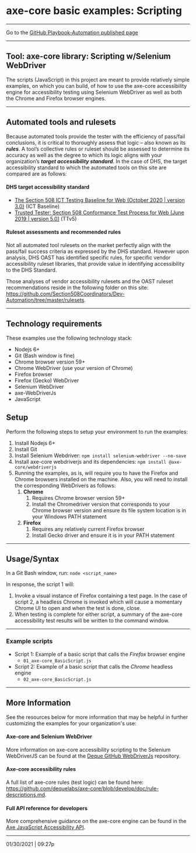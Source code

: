 # axe-core basic examples: Scripting

<hr>

Go to the [GitHub Playbook-Automation published page](https://section508coordinators.github.io/Dev-Automation/)

<hr>

## Tool: axe-core library: Scripting w/Selenium WebDriver

The scripts (JavaScript) in this project are meant to provide relatively simple examples, on which you can build, of how to use the axe-core accessibility engine for accessibility testing using Selenium WebDriver as well as both the Chrome and Firefox browser engines.  

<hr>

## Automated tools and rulesets

Because automated tools provide the tester with the efficiency of pass/fail conclusions, it is critical to thoroughly assess that logic – also known as its ***rules***. A tool’s collective rules or ruleset should be assessed to determine its accuracy as well as the degree to which its logic aligns with your organization’s ***target accessibility standard***. In the case of DHS, the target accessibility standard to which the automated tools on this site are compared are as follows:

#### DHS target accessibility standard

- [The Section 508 ICT Testing Baseline for Web (October 2020 | version 3.0)](https://section508coordinators.github.io/ICTTestingBaseline/) (ICT Baseline)
- [Trusted Tester: Section 508 Conformance Test Process for Web (June 2019 | version 5.0)](https://section508coordinators.github.io/TrustedTester/) (TTv5)

#### Ruleset assessments and recommended rules

Not all automated tool rulesets on the market perfectly align with the pass/fail success criteria as expressed by the DHS standard. However upon analysis, DHS OAST has identified specific rules, for specific vendor accessibility ruleset libraries, that provide value in identifying accessibility to the DHS Standard.

Those analyses of vendor accessibility rulesets and the OAST ruleset recommendations reside in the following folder on this site: https://github.com/Section508Coordinators/Dev-Automation/tree/master/rulesets.

<hr>

## Technology requirements

These examples use the following technology stack:

- Nodejs 6+
- Git (Bash window is fine)
- Chrome browser version 59+
- Chrome WebDriver (use your version of Chrome)
- Firefox browser
- Firefox (Gecko) WebDriver
- Selenium WebDriver
- axe-WebDriverJs
- JavaScript

## Setup

Perform the following steps to setup your environment to run the examples:

1. Install Nodejs 6+
2. Install Git 
3. Install Selenium Webdriver: `npm install selenium-webdriver --no-save`
4. Install axe-core webdriverjs and its dependencies: `npm install @axe-core/webdriverjs`
5. Running the examples, as is, will require you to have the Firefox and Chrome browsers installed on the machine. Also, you will need to install the corresponding WebDrivers as follows:
   1. **Chrome**
      1. Requires Chrome browser version 59+
      2. Install the Chromedriver version that corresponds to your Chrome browser version and ensure its file system location is in your Windows PATH statement
   2. **Firefox**
      1. Requires any relatively current Firefox browser
      2. Install Gecko driver and ensure it is in your PATH statement

<hr>

## Usage/Syntax

In a Git Bash window, run: `node <script_name>`

In response, the script 1 will:

1. Invoke a visual instance of Firefox containing a test page. In the case of script 2, a headless Chrome is invoked which will cause a momentary Chrome UI to open and when the test is done, close.
2. When testing is complete for either script, a summary of the axe-core accessibility test results will be written to the command window.

<hr>

### Example scripts

- Script 1: Example of a basic script that calls the *Firefox* browser engine
  - `01_axe-core_BasicScript.js`
- Script 2: Example of a basic script that calls the *Chrome* headless engine
  - `02_axe-core_BasicScript.js`

<hr>

## More Information

See the resources below for more information that may be helpful in further customizing the examples for your organization's use:

#### Axe-core and Selenium WebDriver

More information on axe-core accessibility scripting to the Selenium WebDriverJS can be found at the [Deque GitHub WebDriverJs](https://github.com/dequelabs/axe-core-npm/tree/develop/packages/webdriverjs) repository.

#### Axe-core accessibility rules

A full list of axe-core rules (test logic) can be found here: https://github.com/dequelabs/axe-core/blob/develop/doc/rule-descriptions.md. 

#### Full API reference for developers

More comprehensive guidance on the axe-core engine can be found in the [Axe JavaScript Accessibility API](https://github.com/dequelabs/axe-core/blob/develop/doc/API.md). 

<hr>

01/30/2021 | 09:27p
